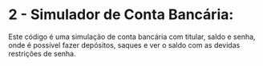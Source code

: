 # 2 - Simulador de Conta Bancária:

Este código é uma simulação de conta bancária com titular, saldo e senha, onde é possível fazer depósitos, saques e ver o saldo com as devidas restrições de senha.
